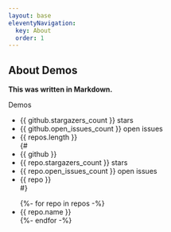 ```yaml
---
layout: base
eleventyNavigation:
  key: About
  order: 1
---
```


## About Demos

**This was written in Markdown.**

Demos

<ul>
  <li>{{ github.stargazers_count }} stars</li>
	<li>{{ github.open_issues_count }} open issues</li>
  <li>{{ repos.length }}</li>
{#
  <li>{{ github }}</li>
	<li>{{ repo.stargazers_count }} stars</li>
	<li>{{ repo.open_issues_count }} open issues</li>  
  <li>{{ repo }}</li>
#}
</ul>

<ul>
{%- for repo in repos -%}
  <li>{{ repo.name }}</li>
{%- endfor -%}
</ul>